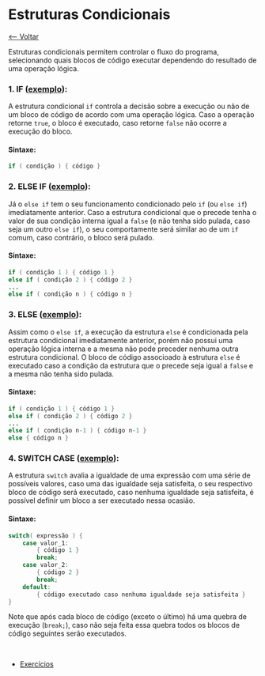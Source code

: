 # Estruturas Condicionais
[<-- Voltar](../README.md)

Estruturas condicionais permitem controlar o fluxo do programa, selecionando quais blocos de código executar dependendo do resultado de uma operação lógica.

### 1. IF ([exemplo](./If.java)):

A estrutura condicional ```if``` controla a decisão sobre a execução ou não de um bloco de código de acordo com uma operação lógica. Caso a operação retorne ```true```, o bloco é executado, caso retorne ```false``` não ocorre a execução do bloco.

#### Sintaxe:

```java
if ( condição ) { código }
```

### 2. ELSE IF ([exemplo](./If.java)):

Já o ```else if``` tem o seu funcionamento condicionado pelo ```if``` (ou ```else if```) imediatamente anterior. Caso a estrutura condicional que o precede tenha o valor de sua condição interna igual a ```false``` (e não tenha sido pulada, caso seja um outro ```else if```), o seu comportamente será similar ao de um ```if``` comum, caso contrário, o bloco será pulado.

#### Sintaxe:

```java
if ( condição 1 ) { código 1 }
else if ( condição 2 ) { código 2 }
...
else if ( condição n ) { código n }
```

### 3. ELSE ([exemplo](./If.java)):

Assim como o ```else if```, a execução da estrutura ```else``` é condicionada pela estrutura condicional imediatamente anterior, porém não possui uma operação lógica interna e a mesma não pode preceder nenhuma outra estrutura condicional. O bloco de código associoado à estrutura ```else``` é executado caso a condição da estrutura que o precede seja igual a ```false``` e a mesma não tenha sido pulada.

#### Sintaxe:

```java
if ( condição 1 ) { código 1 }
else if ( condição 2 ) { código 2 }
...
else if ( condição n-1 ) { código n-1 }
else { código n }
```

### 4. SWITCH CASE ([exemplo](./Switch.java)):

A estrutura ```switch``` avalia a igualdade de uma expressão com uma série de possíveis valores, caso uma das igualdade seja satisfeita, o seu respectivo bloco de código será executado, caso nenhuma igualdade seja satisfeita, é possível definir um bloco a ser executado nessa ocasião.

#### Sintaxe:

```java
switch( expressão ) {
    case valor_1:
        { código 1 }
        break;
    case valor_2:
        { código 2 }
        break;
    default:
        { código executado caso nenhuma igualdade seja satisfeita }
}
```

Note que após cada bloco de código (exceto o último) há uma quebra de execução (```break;```), caso não seja feita essa quebra todos os blocos de código seguintes serão executados.

<br>

- [Exercícios](./exercicios.md)